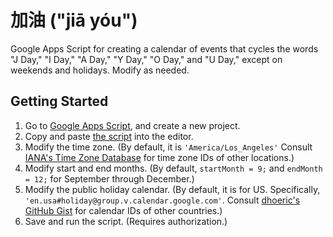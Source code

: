 # 加油 ("jiā yóu")

Google Apps Script for creating a calendar of events that cycles the words "J Day," "I Day," "A Day," "Y Day," "O Day," and "U Day," except on weekends and holidays. Modify as needed.

## Getting Started

1. Go to [Google Apps Script](https://script.google.com/), and create a new project.
2. Copy and paste [the script](./Code.gs) into the editor.
3. Modify the time zone. (By default, it is `'America/Los_Angeles'` Consult [IANA's Time Zone Database](https://www.iana.org/time-zones) for time zone IDs of other locations.)
4. Modify start and end months. (By default, `startMonth = 9;` and `endMonth = 12;` for September through December.)
5. Modify the public holiday calendar. (By default, it is for US. Specifically, `'en.usa#holiday@group.v.calendar.google.com'`. Consult [
dhoeric's GitHub Gist](https://gist.github.com/dhoeric/76bd1c15168ee0ee61ad3bf1730dcb65#file-cal-csv) for calendar IDs of other countries.)
6. Save and run the script. (Requires authorization.)